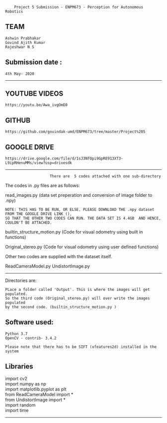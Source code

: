 		Project 5 Submission - ENPM673 - Perception for Autonomous Robotics
		
TEAM
------
    Ashwin Prabhakar
    Govind Ajith Kumar
    Rajeshwar N S 

Submission date : 
------
    4th May- 2020
-------------------------------------------------------------

YOUTUBE VIDEOS
------


    https://youtu.be/Awa_ivgOmE0
   
GITHUB
------

    https://github.com/govindak-umd/ENPM673/tree/master/Project%205


GOOGLE DRIVE
------

    https://drive.google.com/file/d/1sJ3NfOpi9GpRE913XT3-L9ipRHenuMMs/view?usp=drivesdk
-------------------------------------------------------------

						There are  5 codes attached with one sub-directory 
The codes in .py files are as follows:

read_images.py (data set preperation and conversion of image folder to .npy)

	NOTE: THIS HAS TO BE RUN, OR ELSE, PLEASE DOWNLOAD THE .npy dataset FROM THE GOOGLE DRIVE LINK (),
	SO THAT THE OTHER TWO CODES CAN RUN. THE DATA SET IS 4.4GB  AND HENCE, COULDN'T BE ATTACHED.
	
builtin_structure_motion.py (Code for visual odometry using built in functions)

Original_stereo.py (Code for visual odometry using user defined functions)

Other two codes are supplied with the dataset itself.

ReadCameraModel.py
UndistortImage.py

-------------------------------------------------------------
Directories are:

	PLace a folder called 'Output'. This is where the images will get populated.
	So the third code (Original_stereo.py) will over write the images populated
	by the second code. (builtin_structure_motion.py )



Software used:
------

    Python 3.7
    OpenCV - contrib- 3.4.2

	Please note that there has to be SIFT (xfeatures2d) installed in the system

Libraries
------
  import cv2 </br>
  import numpy as np</br>
  import matplotlib.pyplot as plt</br>
  from ReadCameraModel import *</br>
  from UndistortImage import *</br>
  import random</br>
  import time</br>


____________________________________________________________________________________________________________________________________
